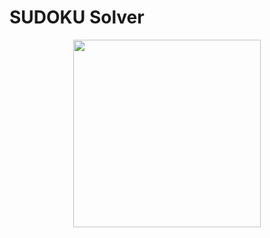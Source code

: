 # SUDOKU Solver

<p align ="center">
<img src="https://thumbs.gfycat.com/MiserlyDisfiguredAgouti-size_restricted.gif" width="300" height="300"/> 
</p>
